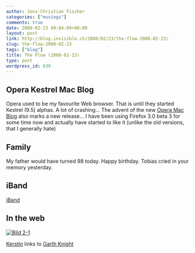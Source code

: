 ```yaml
---
author: Jens-Christian Fischer
categories: ["musings"]
comments: true
date: 2008-02-23 09:04:09+00:00
layout: post
link: http://blog.invisible.ch/2008/02/23/the-flow-2008-02-23/
slug: the-flow-2008-02-23
tags: ["blog"]
title: The Flow (2008-02-23)
type: post
wordpress_id: 639
---
```


Opera Kestrel Mac Blog
----------------------

Opera used to be my favourite Web browser. That is until they started Kestrel (9.5) alphas. A lot of crashing... The advent of the new [Opera Mac Blog][1] also marks a new release... I have been using Firefox 3.0 beta 3 for some time now and actually have started to like it (unlike the old versions, that I generally hate)

Family
------

My father would have turned 98 today. Happy birthday. Tobias cried in your memory yesterday.

iBand
-----



[iBand][2]

In the web
----------

[![Bild 2-1](/wp-content/Bild%202-1.png)](http://kerstinsklein.blogspot.com/2008/02/garth-knight.html)

[Kerstin][3] links to [Garth Knight][4]



[1]: http://my.opera.com/macteam/blog/
[2]: http://www.iband.at/
[3]: http://kerstinsklein.blogspot.com/2008/02/garth-knight.html
[4]: http://www.garthknight.com/
